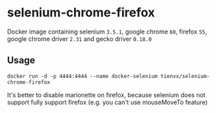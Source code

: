 selenium-chrome-firefox
===============

Docker image containing selenium `3.5.1`, google chrome `60`, firefox `55`, google chrome driver `2.31` and gecko driver `0.18.0`

## Usage

`docker run -d -p 4444:4444 --name docker-selenium tienvx/selenium-chrome-firefox`

It's better to disable marionette on firefox, because selenium does not support fully support firefox (e.g. you can't use mouseMoveTo feature)
